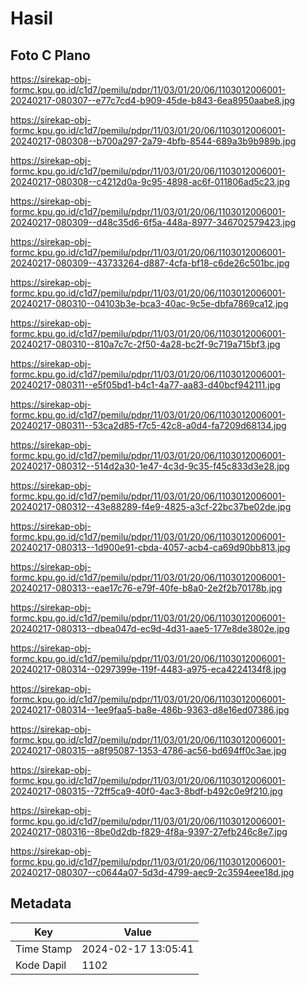 # Hasil

## Foto C Plano

https://sirekap-obj-formc.kpu.go.id/c1d7/pemilu/pdpr/11/03/01/20/06/1103012006001-20240217-080307--e77c7cd4-b909-45de-b843-6ea8950aabe8.jpg

https://sirekap-obj-formc.kpu.go.id/c1d7/pemilu/pdpr/11/03/01/20/06/1103012006001-20240217-080308--b700a297-2a79-4bfb-8544-689a3b9b989b.jpg

https://sirekap-obj-formc.kpu.go.id/c1d7/pemilu/pdpr/11/03/01/20/06/1103012006001-20240217-080308--c4212d0a-9c95-4898-ac6f-011806ad5c23.jpg

https://sirekap-obj-formc.kpu.go.id/c1d7/pemilu/pdpr/11/03/01/20/06/1103012006001-20240217-080309--d48c35d6-6f5a-448a-8977-346702579423.jpg

https://sirekap-obj-formc.kpu.go.id/c1d7/pemilu/pdpr/11/03/01/20/06/1103012006001-20240217-080309--43733264-d887-4cfa-bf18-c6de26c501bc.jpg

https://sirekap-obj-formc.kpu.go.id/c1d7/pemilu/pdpr/11/03/01/20/06/1103012006001-20240217-080310--04103b3e-bca3-40ac-9c5e-dbfa7869ca12.jpg

https://sirekap-obj-formc.kpu.go.id/c1d7/pemilu/pdpr/11/03/01/20/06/1103012006001-20240217-080310--810a7c7c-2f50-4a28-bc2f-9c719a715bf3.jpg

https://sirekap-obj-formc.kpu.go.id/c1d7/pemilu/pdpr/11/03/01/20/06/1103012006001-20240217-080311--e5f05bd1-b4c1-4a77-aa83-d40bcf942111.jpg

https://sirekap-obj-formc.kpu.go.id/c1d7/pemilu/pdpr/11/03/01/20/06/1103012006001-20240217-080311--53ca2d85-f7c5-42c8-a0d4-fa7209d68134.jpg

https://sirekap-obj-formc.kpu.go.id/c1d7/pemilu/pdpr/11/03/01/20/06/1103012006001-20240217-080312--514d2a30-1e47-4c3d-9c35-f45c833d3e28.jpg

https://sirekap-obj-formc.kpu.go.id/c1d7/pemilu/pdpr/11/03/01/20/06/1103012006001-20240217-080312--43e88289-f4e9-4825-a3cf-22bc37be02de.jpg

https://sirekap-obj-formc.kpu.go.id/c1d7/pemilu/pdpr/11/03/01/20/06/1103012006001-20240217-080313--1d900e91-cbda-4057-acb4-ca69d90bb813.jpg

https://sirekap-obj-formc.kpu.go.id/c1d7/pemilu/pdpr/11/03/01/20/06/1103012006001-20240217-080313--eae17c76-e79f-40fe-b8a0-2e2f2b70178b.jpg

https://sirekap-obj-formc.kpu.go.id/c1d7/pemilu/pdpr/11/03/01/20/06/1103012006001-20240217-080313--dbea047d-ec9d-4d31-aae5-177e8de3802e.jpg

https://sirekap-obj-formc.kpu.go.id/c1d7/pemilu/pdpr/11/03/01/20/06/1103012006001-20240217-080314--0297399e-119f-4483-a975-eca4224134f8.jpg

https://sirekap-obj-formc.kpu.go.id/c1d7/pemilu/pdpr/11/03/01/20/06/1103012006001-20240217-080314--1ee9faa5-ba8e-486b-9363-d8e16ed07386.jpg

https://sirekap-obj-formc.kpu.go.id/c1d7/pemilu/pdpr/11/03/01/20/06/1103012006001-20240217-080315--a8f95087-1353-4786-ac56-bd694ff0c3ae.jpg

https://sirekap-obj-formc.kpu.go.id/c1d7/pemilu/pdpr/11/03/01/20/06/1103012006001-20240217-080315--72ff5ca9-40f0-4ac3-8bdf-b492c0e9f210.jpg

https://sirekap-obj-formc.kpu.go.id/c1d7/pemilu/pdpr/11/03/01/20/06/1103012006001-20240217-080316--8be0d2db-f829-4f8a-9397-27efb246c8e7.jpg

https://sirekap-obj-formc.kpu.go.id/c1d7/pemilu/pdpr/11/03/01/20/06/1103012006001-20240217-080307--c0644a07-5d3d-4799-aec9-2c3594eee18d.jpg


## Metadata

| Key        | Value               |
| ---------- | ------------------- |
| Time Stamp | 2024-02-17 13:05:41 |
| Kode Dapil | 1102                |



